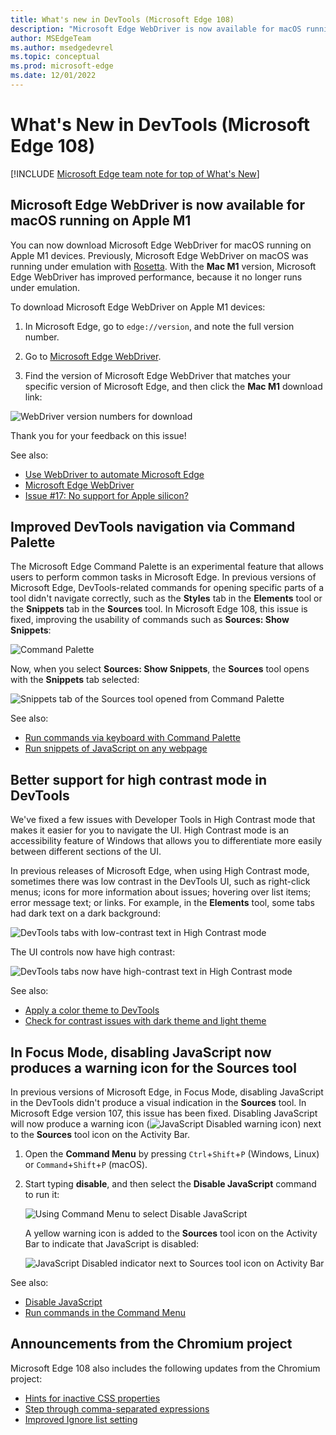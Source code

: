 ```yaml
---
title: What's new in DevTools (Microsoft Edge 108)
description: "Microsoft Edge WebDriver is now available for macOS running on Apple M1. Improved DevTools navigation via Command Palette. Better support for high contrast mode in DevTools. In Focus Mode, disabling JavaScript now produces a warning icon for the Sources tool.  And more."
author: MSEdgeTeam
ms.author: msedgedevrel
ms.topic: conceptual
ms.prod: microsoft-edge
ms.date: 12/01/2022
---
```

# What's New in DevTools (Microsoft Edge 108)

[!INCLUDE [Microsoft Edge team note for top of What's New](../../includes/edge-whats-new-note.md)]

<!-- find "todo" in this .md file -->


<!-- ====================================================================== -->
## Microsoft Edge WebDriver is now available for macOS running on Apple M1

<!-- Subtitle: On Apple M1 devices, Microsoft Edge WebDriver was previously running under emulation. Now, it will run faster without emulation. -->

You can now download Microsoft Edge WebDriver for macOS running on Apple M1 devices.  Previously, Microsoft Edge WebDriver on macOS was running under emulation with [Rosetta](https://support.apple.com/HT211861).  With the **Mac M1** version, Microsoft Edge WebDriver has improved performance, because it no longer runs under emulation.

To download Microsoft Edge WebDriver on Apple M1 devices:

1. In Microsoft Edge, go to `edge://version`, and note the full version number.

1. Go to [Microsoft Edge WebDriver](https://developer.microsoft.com/microsoft-edge/tools/webdriver/).

1. Find the version of Microsoft Edge WebDriver that matches your specific version of Microsoft Edge, and then click the **Mac M1** download link:

![WebDriver version numbers for download](./devtools-108-images/webdriver-versions.png)

Thank you for your feedback on this issue!

See also:
* [Use WebDriver to automate Microsoft Edge](../../../../webdriver-chromium/index.md)
* [Microsoft Edge WebDriver](https://developer.microsoft.com/microsoft-edge/tools/webdriver/)
* [Issue #17: No support for Apple silicon?](https://github.com/MicrosoftEdge/EdgeWebDriver/issues/17)


<!-- ====================================================================== -->
## Improved DevTools navigation via Command Palette

<!-- Subtitle: This update fixes a bug related to opening DevTools from the Command Palette in Microsoft Edge. -->

The Microsoft Edge Command Palette is an experimental feature that allows users to perform common tasks in Microsoft Edge.  In previous versions of Microsoft Edge, DevTools-related commands for opening specific parts of a tool didn't navigate correctly, such as the **Styles** tab in the **Elements** tool or the **Snippets** tab in the **Sources** tool.  In Microsoft Edge 108, this issue is fixed, improving the usability of commands such as **Sources: Show Snippets**:

![Command Palette](./devtools-108-images/command-palette.png)

Now, when you select **Sources: Show Snippets**, the **Sources** tool opens with the **Snippets** tab selected:

![Snippets tab of the Sources tool opened from Command Palette](./devtools-108-images/command-palette-opened-snippets.png)

See also:
* [Run commands via keyboard with Command Palette](../../../experimental-features/edge-command-palette.md)
* [Run snippets of JavaScript on any webpage](../../../javascript/snippets.md)


<!-- ====================================================================== -->
## Better support for high contrast mode in DevTools

<!-- Subtitle: High Contrast Mode fixes. -->

We've fixed a few issues with Developer Tools in High Contrast mode that makes it easier for you to navigate the UI.  High Contrast mode is an accessibility feature of Windows that allows you to differentiate more easily between different sections of the UI.

In previous releases of Microsoft Edge, when using High Contrast mode, sometimes there was low contrast in the DevTools UI, such as right-click menus; icons for more information about issues; hovering over list items; error message text; or links.  For example, in the **Elements** tool, some tabs had dark text on a dark background:

![DevTools tabs with low-contrast text in High Contrast mode](./devtools-108-images/high-contrast-mode-low-contrast.png)
<!-- Desert theme, Edge 107 -->

The UI controls now have high contrast:

![DevTools tabs now have high-contrast text in High Contrast mode](./devtools-108-images/high-contrast-mode-high-contrast.png)
<!-- Desert theme, Edge 109 -->

See also:
* [Apply a color theme to DevTools](../../../customize/theme.md)
* [Check for contrast issues with dark theme and light theme](../../../accessibility/test-dark-mode.md)


<!-- ====================================================================== -->
## In Focus Mode, disabling JavaScript now produces a warning icon for the Sources tool

<!-- Subtitle: The Sources tool in Focus Mode will warn you when you disable JavaScript in the DevTools. -->

In previous versions of Microsoft Edge, in Focus Mode, disabling JavaScript in the DevTools didn't produce a visual indication in the **Sources** tool.  In Microsoft Edge version 107, this issue has been fixed.  Disabling JavaScript will now produce a warning icon (![JavaScript Disabled warning icon](./devtools-108-images/javascript-disabled-warning-icon.png)) next to the **Sources** tool icon on the Activity Bar.

1. Open the **Command Menu** by pressing `Ctrl`+`Shift`+`P` (Windows, Linux) or `Command`+`Shift`+`P` (macOS).

1. Start typing **disable**, and then select the **Disable JavaScript** command to run it:

   ![Using Command Menu to select Disable JavaScript](./devtools-108-images/disable-javascript.png)

   A yellow warning icon is added to the **Sources** tool icon on the Activity Bar to indicate that JavaScript is disabled:

   ![JavaScript Disabled indicator next to Sources tool icon on Activity Bar](./devtools-108-images/javascript-disabled.png)

See also:
* [Disable JavaScript](../../../javascript/disable.md)
* [Run commands in the Command Menu](../../../command-menu/index.md)


<!-- ====================================================================== -->
## Announcements from the Chromium project

Microsoft Edge 108 also includes the following updates from the Chromium project:

* [Hints for inactive CSS properties](https://developer.chrome.com/blog/new-in-devtools-108/#css-hint)
* [Step through comma-separated expressions](https://developer.chrome.com/blog/new-in-devtools-108/#debugging)
* [Improved Ignore list setting](https://developer.chrome.com/blog/new-in-devtools-108/#ignore-list)


<!-- ====================================================================== -->
<!-- uncomment if content is copied from developer.chrome.com to this page -->

<!-- > [!NOTE]
> Portions of this page are modifications based on work created and [shared by Google](https://developers.google.com/terms/site-policies) and used according to terms described in the [Creative Commons Attribution 4.0 International License](https://creativecommons.org/licenses/by/4.0).
> The original page for announcements from the Chromium project is [What's New in DevTools (Chrome 108)](https://developer.chrome.com/blog/new-in-devtools-108) and is authored by [Jecelyn Yeen](https://developers.google.com/web/resources/contributors#jecelynyeen) (Developer advocate working on Chrome DevTools at Google). -->


<!-- ====================================================================== -->
<!-- uncomment if content is copied from developer.chrome.com to this page -->

<!-- [![Creative Commons License](../../../../media/cc-logo/88x31.png)](https://creativecommons.org/licenses/by/4.0)
This work is licensed under a [Creative Commons Attribution 4.0 International License](https://creativecommons.org/licenses/by/4.0). -->
